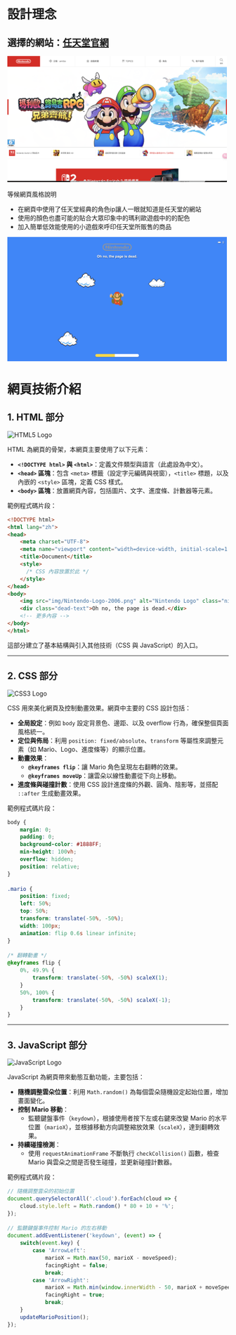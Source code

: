 # 設計理念
## 選擇的網站：[任天堂官網](<https://www.nintendo.com/tw/>)
<img src="images/01.png" alt="示例圖片" width="500">

等候網頁風格說明
- 在網頁中使用了任天堂經典的角色ip讓人一眼就知道是任天堂的網站
- 使用的顏色也盡可能的貼合大眾印象中的瑪利歐遊戲中的的配色
- 加入簡單低效能使用的小遊戲來呼印任天堂所販售的商品

<img src="images/02.png" alt="示例圖片" width="500">




# 網頁技術介紹



## 1. HTML 部分

![HTML5 Logo](https://upload.wikimedia.org/wikipedia/commons/6/61/HTML5_logo_and_wordmark.svg)

HTML 為網頁的骨架，本網頁主要使用了以下元素：
- **`<!DOCTYPE html>` 與 `<html>`**：定義文件類型與語言（此處設為中文）。
- **`<head>` 區塊**：包含 `<meta>` 標籤（設定字元編碼與視窗），`<title>` 標題，以及內嵌的 `<style>` 區塊，定義 CSS 樣式。
- **`<body>` 區塊**：放置網頁內容，包括圖片、文字、進度條、計數器等元素。

範例程式碼片段：
```html
<!DOCTYPE html>
<html lang="zh">
<head>
    <meta charset="UTF-8">
    <meta name="viewport" content="width=device-width, initial-scale=1.0">
    <title>Document</title>
    <style>
      /* CSS 內容放置於此 */
    </style>
</head>
<body>
    <img src="img/Nintendo-Logo-2006.png" alt="Nintendo Logo" class="nintendo-logo">
    <div class="dead-text">Oh no, the page is dead.</div>
    <!-- 更多內容 -->
</body>
</html>
```
這部分建立了基本結構與引入其他技術（CSS 與 JavaScript）的入口。

---

## 2. CSS 部分

![CSS3 Logo](https://upload.wikimedia.org/wikipedia/commons/d/d5/CSS3_logo_and_wordmark.svg)

CSS 用來美化網頁及控制動畫效果。網頁中主要的 CSS 設計包括：
- **全局設定**：例如 `body` 設定背景色、邊距、以及 overflow 行為，確保整個頁面風格統一。
- **定位與佈局**：利用 `position: fixed/absolute`、`transform` 等屬性來調整元素（如 Mario、Logo、進度條等）的顯示位置。
- **動畫效果**：  
  - **`@keyframes flip`**：讓 Mario 角色呈現左右翻轉的效果。  
  - **`@keyframes moveUp`**：讓雲朵以線性動畫從下向上移動。
- **進度條與碰撞計數**：使用 CSS 設計進度條的外觀、圓角、陰影等，並搭配 `::after` 生成動畫效果。

範例程式碼片段：
```css
body {
    margin: 0;
    padding: 0;
    background-color: #1888FF;
    min-height: 100vh;
    overflow: hidden;
    position: relative;
}

.mario {
    position: fixed;
    left: 50%;
    top: 50%;
    transform: translate(-50%, -50%);
    width: 100px;
    animation: flip 0.6s linear infinite;
}

/* 翻轉動畫 */
@keyframes flip {
    0%, 49.9% {
        transform: translate(-50%, -50%) scaleX(1);
    }
    50%, 100% {
        transform: translate(-50%, -50%) scaleX(-1);
    }
}
```

---

## 3. JavaScript 部分

![JavaScript Logo](https://upload.wikimedia.org/wikipedia/commons/6/6a/JavaScript-logo.png)

JavaScript 為網頁帶來動態互動功能，主要包括：
- **隨機調整雲朵位置**：利用 `Math.random()` 為每個雲朵隨機設定起始位置，增加畫面變化。
- **控制 Mario 移動**：  
  - 監聽鍵盤事件（`keydown`），根據使用者按下左或右鍵來改變 Mario 的水平位置（`marioX`），並根據移動方向調整縮放效果（`scaleX`），達到翻轉效果。
- **持續碰撞檢測**：  
  - 使用 `requestAnimationFrame` 不斷執行 `checkCollision()` 函數，檢查 Mario 與雲朵之間是否發生碰撞，並更新碰撞計數器。

範例程式碼片段：
```js
// 隨機調整雲朵的初始位置
document.querySelectorAll('.cloud').forEach(cloud => {
    cloud.style.left = Math.random() * 80 + 10 + '%';
});

// 監聽鍵盤事件控制 Mario 的左右移動
document.addEventListener('keydown', (event) => {
    switch(event.key) {
        case 'ArrowLeft':
            marioX = Math.max(50, marioX - moveSpeed);
            facingRight = false;
            break;
        case 'ArrowRight':
            marioX = Math.min(window.innerWidth - 50, marioX + moveSpeed);
            facingRight = true;
            break;
    }
    updateMarioPosition();
});
```



